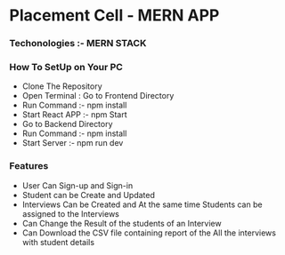 # Placement Cell - MERN APP

### Techonologies :- MERN STACK

### How To SetUp on Your PC

<ul>
    <li>Clone The Repository</li>
    <li>Open Terminal : Go to Frontend Directory</li>
    <li>Run Command :- npm install</li>
    <li>Start React APP :- npm Start</li>
    <li>Go to Backend Directory</li>
    <li>Run Command :- npm install</li>
    <li>Start Server :- npm run dev</li>
</ul>

### Features

<ul>
<li>User Can Sign-up and Sign-in</li>
<li>Student can be Create and Updated</li>
<li>Interviews Can be Created and At the same time Students can be assigned to the Interviews</li>
<li>Can Change the Result of the students of an Interview</li>
<li>Can Download the CSV file containing report of the All the interviews with student details</li>
</ul>
